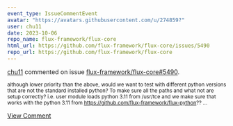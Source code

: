 ```yaml
---
event_type: IssueCommentEvent
avatar: "https://avatars.githubusercontent.com/u/274859?"
user: chu11
date: 2023-10-06
repo_name: flux-framework/flux-core
html_url: https://github.com/flux-framework/flux-core/issues/5490
repo_url: https://github.com/flux-framework/flux-core
---
```


<a href='https://github.com/chu11' target='_blank'>chu11</a> commented on issue <a href='https://github.com/flux-framework/flux-core/issues/5490' target='_blank'>flux-framework/flux-core#5490</a>.

<small>although lower priority than the above, would we want to test with different python versions that are not the standard installed python?  To make sure all the paths and what not are setup correctly?  i.e. user module loads python 3.11 from /usr/tce and we make sure that works with the python 3.11 from https://github.com/flux-framework/flux-python??...</small>

<a href='https://github.com/flux-framework/flux-core/issues/5490' target='_blank'>View Comment</a>